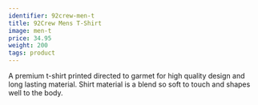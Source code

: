 ```yaml
---
identifier: 92crew-men-t
title: 92Crew Mens T-Shirt
image: men-t
price: 34.95
weight: 200
tags: product
---
```

A premium t-shirt printed directed to garmet for high quality design and long lasting material. Shirt material is a blend so soft to touch and shapes well to the body.
